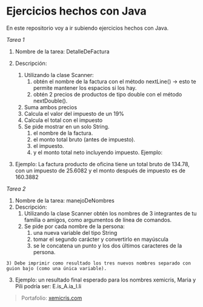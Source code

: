 # Ejercicios hechos con Java
  En este repositorio voy a ir subiendo ejercicios hechos con Java.

  *Tarea 1*
  1. Nombre de la tarea: DetalleDeFactura
  2. Descripción:
     1. Utilizando la clase Scanner:
        1) obtén el nombre de la factura con el método nextLine() -> esto te permite mantener los espacios si los hay.
        2) obtén 2 precios de productos de tipo double con el método nextDouble().
     2. Suma ambos precios
     3. Calcula el valor del impuesto de un 19%
     4. Calcula el total con el impuesto
     5. Se pide mostrar en un solo String.
        1) el nombre de la factura.
        2) el monto total bruto (antes de impuesto).
        3) el impuesto.
        4) y el monto total neto incluyendo impuesto. Ejemplo:

  3. Ejemplo: La factura producto de oficina tiene un total bruto de 134.78, con un impuesto de 25.6082 y el monto después de impuesto es de 160.3882


*Tarea 2*
  1. Nombre de la tarea: manejoDeNombres
  2. Descripción:
     1) Utilizando la clase Scanner obtén los nombres de 3 integrantes de tu familia o amigos, como argumentos de línea de comandos.
     2) Se pide por cada nombre de la persona:
        1. una nueva variable del tipo String
        2. tomar el segundo carácter y convertirlo en mayúscula
        3. se le concatena un punto y los dos últimos caracteres de la persona.

    3) Debe imprimir como resultado los tres nuevos nombres separado con guion bajo (como una única variable).

  3. Ejemplo: un resultado final esperado para los nombres xemicris, Maria y Pili podría ser: E.is\_A.ia\_I.li

> Portafolio: [xemicris.com](https://xemicris.com)
